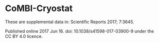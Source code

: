 # CoMBI-Cryostat

These are supplemental data in: Scientific Reports 2017; 7:3645.

Published online 2017 Jun 16. doi: 10.1038/s41598-017-03900-9 under the CC BY 4.0 licence.
